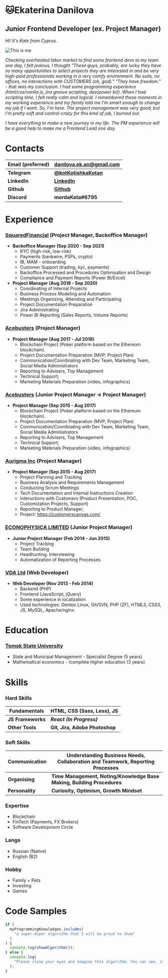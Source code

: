 # 🐱Ekaterina Danilova

## Junior Frontend Developer (ex. Project Manager)

_Hi! It's Kate from Cyprus._

![This is me](https://media-exp1.licdn.com/dms/image/C4D03AQE4X8LO3Ocuqw/profile-displayphoto-shrink_400_400/0/1638974473653?e=1653523200&v=beta&t=P5fRROiuHPPVUKcSZjaKzk5QXUQuOy0GGiKxnI5xPao)

_Checking overheated labor market to find some frontend devs to my team one day, I felt jealous, I thought "These guys, probably, are lucky they have so many opportunities to select projects they are interested in and be very high-paid professionals working in a very comfy environment. No suits, no offices, no interactions with CUSTOMERS (oh, god)." "They have freedom." - that was my conclusion. I had some programming experience (html/css/vanila js, jira groove scripting, dax(power bi)). When I had scripting time, I felt really calm and logical. I remembered these moments in my working experience and my family told me I'm smart enough to change my job if I want. So, I'm here. The project management was very good, but I'm pretty soft and control-crazy for this kind of job, I burned out._

_I have everything to make a new journey in my life. The PM experience will be a good help to make me a Frontend Lead one day._

# Contacts

| Email (preferred) | danilova.ek.an@gmail.com                                  |
| ----------------- | --------------------------------------------------------- |
| **Telegram**      | **[@kotKotishkaKotan](https://t.me/kotKotishkaKotan)**    |
| **LinkedIn**      | **[LinkedIn](https://www.linkedin.com/in/danilovakate/)** |
| **Github**        | **[Github](https://github.com/mordaKota/)**               |
| **Discord**       | **mordaKota#6795**                                        |

# Experience

### [SquaredFinancial](https://www.squaredfinancial.com/) (Project Manager, Backoffice Manager)

- **Backoffice Manager (Sep 2020 - Sep 2021)**
  - KYC (high-risk, low-risk)
  - Payments (bankwire, PSPs, crypto)
  - IB, MAM - onboarding
  - Customer Support (trading, kyc, payments)
  - Backoffice Processed and Procedures Optimisation and Design
  - Compliance and Payment Reports (Power BI/Excel)
- **Project Manager (Aug 2018 - Sep 2020)**
  - Coordinating of Internal Projects
  - Business Process Modeling and Automation
  - Meetings Organizing, Attending and Participating
  - Project Documentation Preparation
  - Jira Administrating
  - Power BI Reporting (Sales Reports, Volume Reports)

### [Acebusters](https://www.acebusters.com/) (Project Manager)

- **Project Manager (Aug 2017 - Jul 2018)**
  - Blockchain Project (Poker platform based on the Ethereum blockchain).
  - Project Documentation Preparation (MVP, Project Plan)
  - Communication/Coordinating with Dev Team, Marketing Team, Social Media Administrators
  - Reporting to Advisers, Top Management
  - Technical Support;
  - Marketing Materials Preparation (video, infographics)

### [Acebusters](https://www.acebusters.com/) (Junior Project Manager -> Project Manager)

- **Project Manager (Sep 2015 - Aug 2017)**
  - Blockchain Project (Poker platform based on the Ethereum blockchain).
  - Project Documentation Preparation (MVP, Project Plan)
  - Communication/Coordinating with Dev Team, Marketing Team, Social Media Administrators
  - Reporting to Advisers, Top Management
  - Technical Support;
  - Marketing Materials Preparation (video, infographics)

### [Aurigma Inc](https://www.aurigma.com/) (Project Manager)

- **Project Manager (Sep 2015 - Aug 2017)**
  - Project Planning and Tracking
  - Business Analysis and Requirements Management
  - Conducting Scrum Meetings
  - Tech Documentation and Internal Instructions Creation
  - Inteructions with Customers (Product Presentation, POC, Customization Projects, Support)
  - Reporting to Product Manager;
  - Project: https://customerscanvas.com/

### [ECONOPHYSICA LIMITED](http://econophysica.com/) (Junior Project Manager)

- **Junior Project Manager (Feb 2014 - Jun 2015)**
  - Project Tracking
  - Team Building
  - Headhunting. Interviewing
  - Automatization of Reporting Processes

### [VDA Ltd](https://vda-team.com/) (Web Developer)

- **Web Developer (Nov 2013 - Feb 2014)**
  - Backend (PHP)
  - Frontend (JavaScript, jQuery)
  - Some experience in localization
  - Used technologies: Gentoo Linux, Git/SVN, PHP (ZF), HTML5, CSS3, JS, MySQL, Apache/nginx

# Education

### [Tomsk State University](https://en.tsu.ru/)

- State and Municipal Management - Specialist Degree (5 years)
- Mathematical economics - Icomplete higher education (3 years)

# Skills

### Hard Skills

| Fundamentals      | HTML, CSS (Sass, Less), JS     |
| ----------------- | ------------------------------ |
| **JS Frameworks** | **_React (In Progress)_**      |
| **Other Tools**   | **Git, Jira, Adobe Photoshop** |

### Soft Skills

| **Communication** | Understanding Business Needs, Collaboration and Teamwork, Reporting Processes |
| ----------------- | ----------------------------------------------------------------------------- |
| **Organising**    | **Time Management, Noting/Knowledge Base Making, Building Procedures**        |
| **Personality**   | **Curiosity, Optimism, Growth Mindset**                                       |

### Expertise

- Blockchain
- FinTech (Payments, FX Brokers)
- Software Development Circle

### Langs

- Russian (Native)
- English (B2)

### Hobby

- Family + Pets
- Investing
- Games

# Code Samples

```javascript
if (
  myProgrammingKnowledges.includes(
    "a super-duper algorithm that I will be proud to show"
  )
) {
  console.log(showAlgorithm());
} else {
  console.log(
    "Please close your eyes and imagine this algorithm. You can see, it's perfect :)"
  );
}
```
